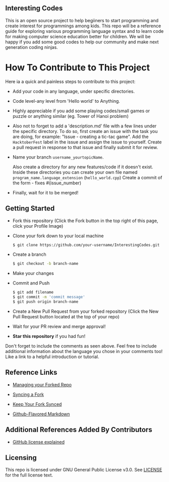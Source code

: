 ## Interesting Codes
This is an open source project to help begiiners to start programming and create interest for programmings among kids. 
This repo will be a reference guide  for exploring various programming language syntax and to learn
code for making computer science education better for children. We will be happy if you add some good codes to help our community
and make next generation coding ninjas.
# How To Contribute to This Project
Here ia a quick and painless steps to contribute to this project:

* Add your code in any language, under specific directories.
* Code level-any level from 'Hello world' to Anything.
* Highly appreciable if you add some playing codes/small games or puzzle or anything similar (eg. Tower of Hanoi problem) 
*  Also not to forget to add a 'description.md' file with a few lines under the specific directory.
To do so, first create an issue with the task you are doing, for example: "Issue - creating a tic-tac game". 
Add the `HacktoberFest` label in the issue and assign the issue to yourself. Create a pull request in response
to that issue and finally submit it for review.

* Name your branch `username_yourtopicName`.

	Also create a directory for any new features/code if it doesn't exist.
	Inside these directories you can create your own file named `program_name.language_extension` (`hello_world.cpp`)
	Create a commit of the form - fixes #(issue_number)

* Finally, wait for it to be merged!

## Getting Started
* Fork this repository (Click the Fork button in the top right of this page, click your Profile Image)
* Clone your fork down to your local machine

  ```sh
  $ git clone https://github.com/your-username/InterestingCodes.git
  ```

* Create a branch

  ```sh
  $ git checkout -b branch-name
  ```

* Make your changes
* Commit and Push

  ```sh
  $ git add filename 
  $ git commit -m 'commit message'
  $ git push origin branch-name
  ```

* Create a New Pull Request from your forked repository (Click the New Pull Request button located at the top of your repo)
* Wait for your PR review and merge approval!
* __Star this repository__ if you had fun!



Don't forget to include the comments as seen above. Feel free to include additional information about the language you chose in your comments too! Like a link to a helpful introduction or tutorial.

## Reference Links

* [Managing your Forked Repo](https://help.github.com/articles/fork-a-repo/)

* [Syncing a Fork](https://help.github.com/articles/syncing-a-fork/)

* [Keep Your Fork Synced](https://gist.github.com/CristinaSolana/1885435)

* [Github-Flavored Markdown](https://guides.github.com/features/mastering-markdown/)

## Additional References Added By Contributors

* [GitHub license explained](https://choosealicense.com)

## Licensing

This repo is licensed under GNU General Public License v3.0. See [LICENSE](https://github.com/hasnafoundation/InterestingCodes/blob/master/LICENSE) for the full license text.
